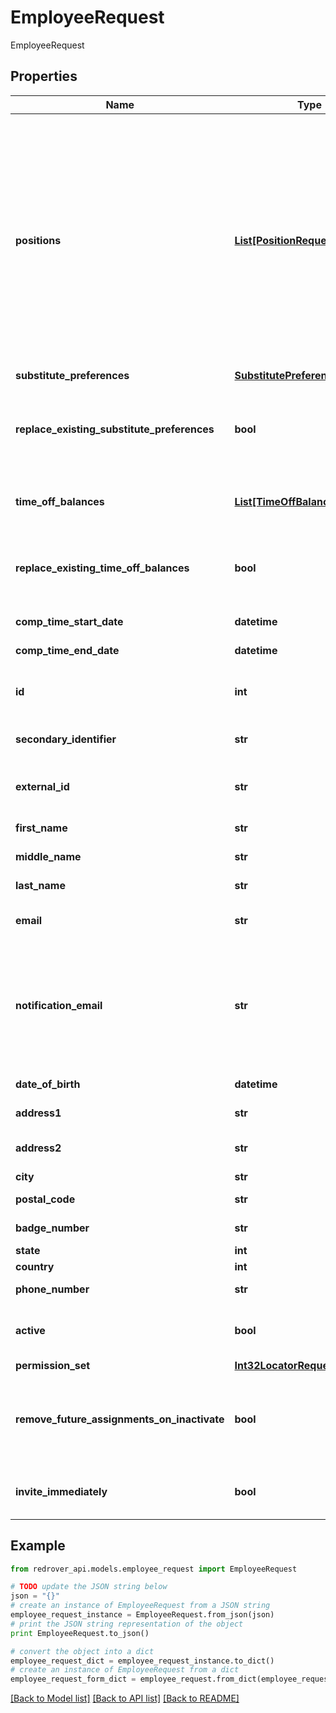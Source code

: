 # EmployeeRequest

EmployeeRequest

## Properties

Name | Type | Description | Notes
------------ | ------------- | ------------- | -------------
**positions** | [**List[PositionRequest]**](PositionRequest.md) | The Positions of the employee. The list of positions included in this request will be the list for the employee. Any positions in the request not already present for the employee will be added. Any existing positions on the employee not included in the request will be removed. | [optional] 
**substitute_preferences** | [**SubstitutePreferencesRequest**](SubstitutePreferencesRequest.md) |  | [optional] 
**replace_existing_substitute_preferences** | **bool** | Whether the existing substitute preferences will be replaced. (Default is true) | [optional] 
**time_off_balances** | [**List[TimeOffBalanceRequest]**](TimeOffBalanceRequest.md) | The Employee&#39;s time off balances | [optional] 
**replace_existing_time_off_balances** | **bool** | Whether the existing time off balances will be replaced. (Default is true) | [optional] 
**comp_time_start_date** | **datetime** | When comp time starts | [optional] 
**comp_time_end_date** | **datetime** | When comp time ends | [optional] 
**id** | **int** | The Red Rover internal Id of OrgUser (numeric) | [optional] 
**secondary_identifier** | **str** | The secondary identifier for the User | [optional] 
**external_id** | **str** | The external Id of OrgUser (alpha-numeric) | [optional] 
**first_name** | **str** | The User&#39;s first name | [optional] 
**middle_name** | **str** | The User&#39;s middle name | [optional] 
**last_name** | **str** | The User&#39;s last name | [optional] 
**email** | **str** | The User&#39;s email (authentication) | [optional] 
**notification_email** | **str** | The User&#39;s email that will receive notifications. For SSO districts only. If empty, the Email field will be used. Field is optional | [optional] 
**date_of_birth** | **datetime** | The User&#39;s date of birth | [optional] 
**address1** | **str** | The User&#39;s address | [optional] 
**address2** | **str** | The User&#39;s address (continued) | [optional] 
**city** | **str** | The User&#39;s city | [optional] 
**postal_code** | **str** | The User&#39;s postal code | [optional] 
**badge_number** | **str** | The User&#39;s badge number | [optional] 
**state** | **int** |  | [optional] 
**country** | **int** |  | [optional] 
**phone_number** | **str** | The User&#39;s phone number | [optional] 
**active** | **bool** | If the user is active. (Default is true for Create) | [optional] 
**permission_set** | [**Int32LocatorRequest**](Int32LocatorRequest.md) |  | [optional] 
**remove_future_assignments_on_inactivate** | **bool** | If all assignments are to be removed if the user is inactivated at any time | [optional] 
**invite_immediately** | **bool** | If the user is to receive an invitation email right away | [optional] 

## Example

```python
from redrover_api.models.employee_request import EmployeeRequest

# TODO update the JSON string below
json = "{}"
# create an instance of EmployeeRequest from a JSON string
employee_request_instance = EmployeeRequest.from_json(json)
# print the JSON string representation of the object
print EmployeeRequest.to_json()

# convert the object into a dict
employee_request_dict = employee_request_instance.to_dict()
# create an instance of EmployeeRequest from a dict
employee_request_form_dict = employee_request.from_dict(employee_request_dict)
```
[[Back to Model list]](../README.md#documentation-for-models) [[Back to API list]](../README.md#documentation-for-api-endpoints) [[Back to README]](../README.md)


